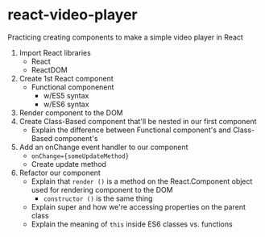 # react-video-player

Practicing creating components to make a simple video player in React

1. Import React libraries
    * React
    * ReactDOM
2. Create 1st React component
    * Functional componenent
        * w/ES5 syntax
        * w/ES6 syntax
3. Render component to the DOM
4. Create Class-Based component that'll be nested in our first component
    * Explain the difference between Functional component's and Class-Based component's
5. Add an onChange event handler to our component
    * `onChange={someUpdateMethod}`
    * Create update method
6. Refactor our component
    * Explain that `render ()` is a method on the React.Component object used for rendering component to the DOM
        * `constructor ()` is the same thing
    * Explain super and how we're accessing properties on the parent class
    * Explain the meaning of `this` inside ES6 classes vs. functions